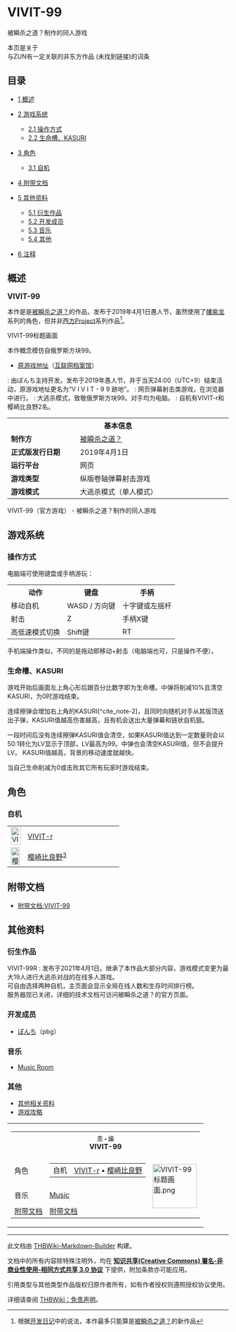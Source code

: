 # VIVIT-99

<!-- source html: G:\repos\THBWiki-Markdown-Builder\THBWikiMarkdown\Temp\main\d\dc\ns0%3AVIVIT-99.html -->

被瞬杀之道？制作的同人游戏

本页是关于  
与ZUN有一定关联的非东方作品 (未找到链接)的词条

## 目录

- [1 概述](#概述)
- [2 游戏系统](#游戏系统)

  - [2.1 操作方式](#操作方式)
  - [2.2 生命槽、KASURI](#生命槽、KASURI)



- [3 角色](#角色)

  - [3.1 自机](#自机)



- [4 附带文档](#附带文档)
- [5 其他资料](#其他资料)

  - [5.1 衍生作品](#衍生作品)
  - [5.2 开发成员](#开发成员)
  - [5.3 音乐](#音乐)
  - [5.4 其他](#其他)



- [6 注释](#注释)





## 概述
  
<big> **VIVIT-99** </big>
  
  
本作是是[被瞬杀之道？](./被瞬杀之道？.md)的作品，发布于2019年4月1日愚人节，虽然使用了[幡紫龙](./幡紫龙.md)系列的角色，但并非[西方Project](./西方Project.md)系列作品[^cite_note-1]。
  

[](./文件-VIVIT-99标题画面.png.md)  [](./文件-VIVIT-99标题画面.png.md)VIVIT-99标题画面
  
本作概念模仿自俄罗斯方块99。
  

- [原游戏地址](https://ss-do.sakura.ne.jp/v99/)（[互联网档案馆](https://web.archive.org/web/20190331193805/https://ss-do.sakura.ne.jp/v99/)）

: 由ぽんち主持开发。发布于2019年愚人节，并于当天24:00（UTC+9）结束活动，原游戏地址更名为“V I V I T - 9 9 跡地”。
: 网页弹幕射击类游戏，在浏览器中进行。
: 大逃杀模式，致敬俄罗斯方块99。对手均为电脑。
: 自机有VIVIT-r和樱崎比良野2名。

  
  

  


<table>
<tbody><tr>
<th colspan="2">基本信息</th>
</tr>
<tr><td style="width:150px"><b>制作方</b></td><td style="width:350px"><a href="./被瞬杀之道？.md" title="被瞬杀之道？">被瞬杀之道？</a></td></tr><tr><td><b>正式版发行日期</b></td><td>2019年4月1日 </td></tr><tr><td><b>运行平台</b></td><td>网页</td></tr><tr><td><b>游戏类型</b></td><td>纵版卷轴弹幕射击游戏</td></tr><tr><td><b>游戏模式</b></td><td>大逃杀模式（单人模式）</td></tr></tbody></table>

VIVIT-99（官方游戏） - 被瞬杀之道？制作的同人游戏

## 游戏系统

### 操作方式
  
电脑端可使用键盘或手柄游玩：
  


<table>

<tbody><tr>
<th>动作</th>
<th>键盘</th>
<th>手柄
</th></tr>
<tr>
<td>移动自机</td>
<td>WASD / 方向键</td>
<td>十字键或左摇杆
</td></tr>
<tr>
<td>射击</td>
<td>Z</td>
<td>手柄X键
</td></tr>
<tr>
<td>高低速模式切换</td>
<td>Shift键</td>
<td>RT
</td></tr></tbody></table>


  
手机端操作类似，不同的是拖动即移动+射击（电脑端也可，只是操作不便）。
  


### 生命槽、KASURI
  
游戏开始后画面左上角心形后跟百分比数字即为生命槽。中弹将削减10%且清空KASURI，为0时游戏结束。  

连续擦弹会增加右上角的KASURI[^cite_note-2]，且同时向随机对手从其版顶送出子弹，KASURI值越高伤害越高，且有机会送出大量弹幕和链状自机狙。  

一段时间后没有连续擦弹KASURI值会清空，如果KASURI值达到一定数量则会以50:1转化为LV显示于顶部，LV最高为99。中弹也会清空KASURI值，但不会提升LV。
KASURI值越高，背景的移动速度就越快。
  
  
当自己生命削减为0或击败其它所有玩家时游戏结束。
  


## 角色

### 自机

<table><tbody><tr><td><div class="center"><div class="floatnone"><a href="./文件-VIVIT-r（幡紫龙立绘）.png.md" class="image" title="VIVIT-r"><img alt="VIVIT-r" src="https://upload.thwiki.cc/thumb/6/61/VIVIT-r%EF%BC%88%E5%B9%A1%E7%B4%AB%E9%BE%99%E7%AB%8B%E7%BB%98%EF%BC%89.png/23px-VIVIT-r%EF%BC%88%E5%B9%A1%E7%B4%AB%E9%BE%99%E7%AB%8B%E7%BB%98%EF%BC%89.png" decoding="async" loading="lazy" width="23" height="40" srcset="https://upload.thwiki.cc/thumb/6/61/VIVIT-r%EF%BC%88%E5%B9%A1%E7%B4%AB%E9%BE%99%E7%AB%8B%E7%BB%98%EF%BC%89.png/34px-VIVIT-r%EF%BC%88%E5%B9%A1%E7%B4%AB%E9%BE%99%E7%AB%8B%E7%BB%98%EF%BC%89.png 1.5x, https://upload.thwiki.cc/thumb/6/61/VIVIT-r%EF%BC%88%E5%B9%A1%E7%B4%AB%E9%BE%99%E7%AB%8B%E7%BB%98%EF%BC%89.png/45px-VIVIT-r%EF%BC%88%E5%B9%A1%E7%B4%AB%E9%BE%99%E7%AB%8B%E7%BB%98%EF%BC%89.png 2x" data-file-width="256" data-file-height="449"></a></div></div></td> <td style="width:200px;padding:3px 9px 3px 7px;"><a href="./VIVIT-r.md" title="VIVIT-r">VIVIT-r</a></td></tr><tr><td><div class="center"><div class="floatnone"><a href="./文件-樱崎比良野（幡紫龙立绘）.png.md" class="image" title="樱崎比良野3"><img alt="樱崎比良野3" src="https://upload.thwiki.cc/thumb/6/69/%E6%A8%B1%E5%B4%8E%E6%AF%94%E8%89%AF%E9%87%8E%EF%BC%88%E5%B9%A1%E7%B4%AB%E9%BE%99%E7%AB%8B%E7%BB%98%EF%BC%89.png/20px-%E6%A8%B1%E5%B4%8E%E6%AF%94%E8%89%AF%E9%87%8E%EF%BC%88%E5%B9%A1%E7%B4%AB%E9%BE%99%E7%AB%8B%E7%BB%98%EF%BC%89.png" decoding="async" loading="lazy" width="20" height="40" srcset="https://upload.thwiki.cc/thumb/6/69/%E6%A8%B1%E5%B4%8E%E6%AF%94%E8%89%AF%E9%87%8E%EF%BC%88%E5%B9%A1%E7%B4%AB%E9%BE%99%E7%AB%8B%E7%BB%98%EF%BC%89.png/30px-%E6%A8%B1%E5%B4%8E%E6%AF%94%E8%89%AF%E9%87%8E%EF%BC%88%E5%B9%A1%E7%B4%AB%E9%BE%99%E7%AB%8B%E7%BB%98%EF%BC%89.png 1.5x, https://upload.thwiki.cc/thumb/6/69/%E6%A8%B1%E5%B4%8E%E6%AF%94%E8%89%AF%E9%87%8E%EF%BC%88%E5%B9%A1%E7%B4%AB%E9%BE%99%E7%AB%8B%E7%BB%98%EF%BC%89.png/40px-%E6%A8%B1%E5%B4%8E%E6%AF%94%E8%89%AF%E9%87%8E%EF%BC%88%E5%B9%A1%E7%B4%AB%E9%BE%99%E7%AB%8B%E7%BB%98%EF%BC%89.png 2x" data-file-width="220" data-file-height="440"></a></div></div></td> <td style="width:200px;padding:3px 9px 3px 7px;"><a href="./樱崎比良野.md" title="樱崎比良野">樱崎比良野</a><sup id="cite_ref-3" class="reference"><a href="#cite_note-3">3</a></sup></td></tr></tbody></table>



## 附带文档
- [附带文档:VIVIT-99](./附带文档-VIVIT-99.md)


## 其他资料

### 衍生作品
VIVIT-99R
: 发布于2021年4月1日。继承了本作品大部分内容，游戏模式变更为最大19人进行大逃杀对战的在线多人游戏。  
可自由选择两种自机，主页面会显示全局在线人数和生存时间排行榜。  
服务器现已关闭，详细的技术文档可访问被瞬杀之道？的官方页面。


### 开发成员
- [ぽんち](./ぽんち.md)（pbg）


### 音乐
- [Music Room](./VIVIT-99-Music.md)


### 其他
- [其他相关资料](./VIVIT-99-其他.md)
- [游戏攻略](./VIVIT-99-攻略.md)


[^cite_note-1]: 根据[开发日记](https://ss-do.sakura.ne.jp/#/diary/98)中的说法，本作最多只能算是[被瞬杀之道？](./被瞬杀之道？.md)的新作品

  
  

<table><tbody><tr><td><table cellspacing="0" class="nowraplinks mw-collapsible mw-collapsed" style="width:100%;;;"><tbody><tr><th style=";" colspan="3" class="navbox-title"><div class="navbar"><div class="noprint plainlinksneverexpand" style="background-color:transparent; padding:0; font-weight:normal; font-size:80%; white-space:nowrap;"><a href="./模板-VIVIT-99导航.md" title="模板:VIVIT-99导航"><span style=";;border:none;" title="查看这个模板">查</span></a>&#160;<span style="font-size:80%;">•</span>&#160;<a href="/index.php?title=%E6%A8%A1%E6%9D%BF:VIVIT-99%E5%AF%BC%E8%88%AA&amp;action=edit"><span style=";;border:none;" title="您可以编辑这个模板。请在储存变更之前先预览">编</span></a></div></div><span><a class="mw-selflink selflink">VIVIT-99</a></span></th></tr><tr><td></td></tr><tr><td class="navbox-group" style=";;">角色</td><td style=";;" class="navbox-list navbox-odd"><div></div><table cellspacing="0" class="nowraplinks navbox-subgroup" style="width:100%;;;;"><tbody><tr><td class="navbox-group" style=";;"><div>自机</div></td><td style=";;" class="navbox-list navbox-odd"><div><a href="./VIVIT-r.md" title="VIVIT-r">VIVIT-r</a> &#8226; <a href="./樱崎比良野.md" title="樱崎比良野">樱崎比良野</a></div></td></tr></tbody></table><div></div></td><td class="navbox-image" style="" rowspan="5"><a href="./文件-VIVIT-99标题画面.png.md" class="image"><img alt="VIVIT-99标题画面.png" src="https://upload.thwiki.cc/thumb/4/4c/VIVIT-99%E6%A0%87%E9%A2%98%E7%94%BB%E9%9D%A2.png/100px-VIVIT-99%E6%A0%87%E9%A2%98%E7%94%BB%E9%9D%A2.png" decoding="async" loading="lazy" width="100" height="100" srcset="https://upload.thwiki.cc/thumb/4/4c/VIVIT-99%E6%A0%87%E9%A2%98%E7%94%BB%E9%9D%A2.png/150px-VIVIT-99%E6%A0%87%E9%A2%98%E7%94%BB%E9%9D%A2.png 1.5x, https://upload.thwiki.cc/thumb/4/4c/VIVIT-99%E6%A0%87%E9%A2%98%E7%94%BB%E9%9D%A2.png/200px-VIVIT-99%E6%A0%87%E9%A2%98%E7%94%BB%E9%9D%A2.png 2x" data-file-width="850" data-file-height="850"></a></td></tr><tr><td></td></tr><tr><td class="navbox-group" style=";;">音乐</td><td style=";;" class="navbox-list navbox-even"><div><a href="./VIVIT-99-Music.md" title="VIVIT-99/Music">Music</a></div></td></tr><tr><td></td></tr><tr><td class="navbox-group" style=";;"><a href="/VIVIT-99#附带文档" title="VIVIT-99">附带文档</a></td><td style=";;" class="navbox-list navbox-odd"><div><a href="./附带文档-VIVIT-99.md" title="附带文档:VIVIT-99">附带文档</a></div></td></tr></tbody></table></td></tr></tbody></table>






---

此文档由 [THBWiki-Markdown-Builder](https://github.com/Delsin-Yu/THBWiki-Markdown-Builder) 构建。

文档中的所有内容除特殊注明外，均在 [**知识共享(Creative Commons) 署名-非商业性使用-相同方式共享 3.0 协议**](https://creativecommons.org/licenses/by-sa/3.0/deed.zh-hans) 下提供，附加条款亦可能应用。

引用类型与其他类型作品版权归原作者所有，如有作者授权则遵照授权协议使用。

详细请查阅 [THBWiki：免责声明](https://thbwiki.cc/THBWiki:%E5%85%8D%E8%B4%A3%E5%A3%B0%E6%98%8E)。

